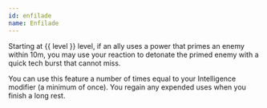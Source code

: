 ```yaml
---
id: enfilade
name: Enfilade
---
```

Starting at {{ level }} level, if an ally uses a power that primes an enemy within 10m, you may use your reaction to detonate the primed enemy with a
quick tech burst that cannot miss.

You can use this feature a number of times equal to your Intelligence modifier (a minimum of once). You regain any
expended uses when you finish a long rest.

